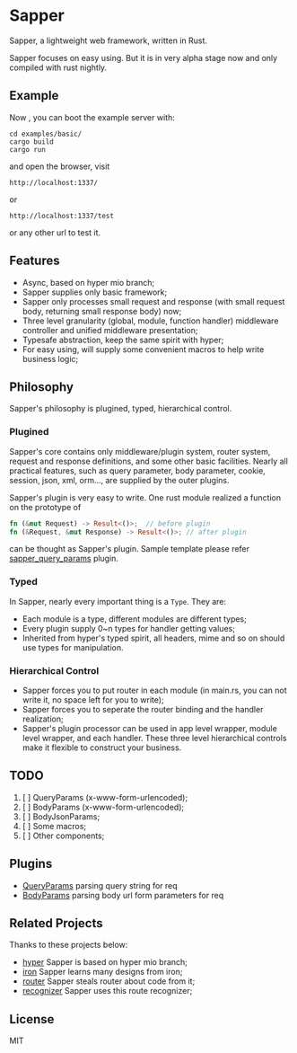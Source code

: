 # Sapper
 
Sapper, a lightweight web framework, written in Rust.

Sapper focuses on easy using. But it is in very alpha stage now and only compiled with rust nightly.


## Example

Now , you can boot the example server with:

```
cd examples/basic/
cargo build
cargo run
```

and open the browser, visit 

`http://localhost:1337/`

or

`http://localhost:1337/test`

or any other url to test it.


## Features

- Async, based on hyper mio branch;
- Sapper supplies only basic framework;
- Sapper only processes small request and response (with small request body, returning small response body) now;
- Three level granularity (global, module, function handler) middleware controller and unified middleware presentation; 
- Typesafe abstraction, keep the same spirit with hyper;
- For easy using, will supply some convenient macros to help write business logic;

## Philosophy

Sapper's philosophy is plugined, typed, hierarchical control.

### Plugined

Sapper's core contains only middleware/plugin system, router system, request and response definitions, and some other basic facilities. Nearly all practical features, such as query parameter, body parameter, cookie, session, json, xml, orm..., are supplied by the outer plugins.

Sapper's plugin is very easy to write. One rust module realized a function on the prototype of 

```rust
fn (&mut Request) -> Result<()>;  // before plugin
fn (&Request, &mut Response) -> Result<()>; // after plugin
```

can be thought as Sapper's plugin. Sample template please refer [sapper_query_params](https://github.com/sappworks/sapper_query_params) plugin.

### Typed

In Sapper, nearly every important thing is a `Type`. They are:

- Each module is a type, different modules are different types;
- Every plugin supply 0~n types for handler getting values;
- Inherited from hyper's typed spirit, all headers, mime and so on should use types for manipulation. 


### Hierarchical Control

- Sapper forces you to put router in each module (in main.rs, you can not write it, no space left for you to write);
- Sapper forces you to seperate the router binding and the handler realization;
- Sapper's plugin processor can be used in app level wrapper, module level wrapper, and each handler. These three level hierarchical controls make it flexible to construct your business.





## TODO

1. [ ] QueryParams (x-www-form-urlencoded);
2. [ ] BodyParams (x-www-form-urlencoded);
3. [ ] BodyJsonParams;
4. [ ] Some macros;
5. [ ] Other components;


## Plugins

- [QueryParams](https://github.com/sappworks/sapper_query_params)  parsing query string for req
- [BodyParams](https://github.com/sappworks/sapper_body_params) parsing body url form parameters for req 


## Related Projects

Thanks to these projects below:

- [hyper](https://github.com/hyperium/hyper) Sapper is based on hyper mio branch;
- [iron](https://github.com/iron/iron) Sapper learns many designs from iron;
- [router](https://github.com/iron/router) Sapper steals router about code from it;
- [recognizer](https://github.com/conduit-rust/route-recognizer.rs) Sapper uses this route recognizer;


## License

MIT
